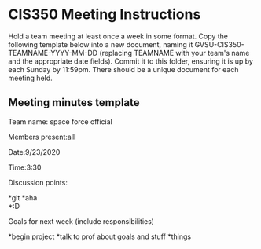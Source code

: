 # CIS350 Meeting Instructions

Hold a team meeting at least once a week in some format.  Copy the following template below into a new document, naming it GVSU-CIS350-TEAMNAME-YYYY-MM-DD (replacing TEAMNAME with your team's name and the appropriate date fields).  Commit it to this folder, ensuring it is up by each Sunday by 11:59pm.  There should be a unique document for each meeting held.

## Meeting minutes template

Team name: space force official 

Members present:all	

Date:9/23/2020

Time:3:30

Discussion points: 

*git
*aha	
*:D

Goals for next week (include responsibilities)

*begin project
*talk to prof about goals and stuff
*things

